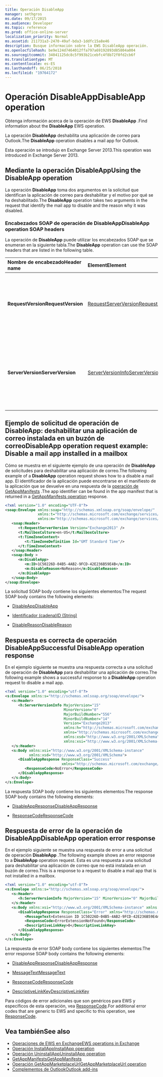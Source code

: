 ```yaml
---
title: Operación DisableApp
manager: sethgros
ms.date: 09/17/2015
ms.audience: Developer
ms.topic: reference
ms.prod: office-online-server
localization_priority: Normal
ms.assetid: 211731a3-2470-49af-bda3-1ddfc15a8e46
description: Busque información sobre la EWS DisableApp operación.
ms.openlocfilehash: be9e124d7464012ffa797a69192893d85804a004
ms.sourcegitcommit: 34041125dc8c5f993b21cebfc4f8b72f0fd2cb6f
ms.translationtype: MT
ms.contentlocale: es-ES
ms.lasthandoff: 06/25/2018
ms.locfileid: "19764172"
---
```

# <a name="disableapp-operation"></a><span data-ttu-id="ae988-103">Operación DisableApp</span><span class="sxs-lookup"><span data-stu-id="ae988-103">DisableApp operation</span></span>

<span data-ttu-id="ae988-104">Obtenga información acerca de la operación de EWS **DisableApp** .</span><span class="sxs-lookup"><span data-stu-id="ae988-104">Find information about the **DisableApp** EWS operation.</span></span> 
  
<span data-ttu-id="ae988-105">La operación **DisableApp** deshabilita una aplicación de correo para Outlook.</span><span class="sxs-lookup"><span data-stu-id="ae988-105">The **DisableApp** operation disables a mail app for Outlook.</span></span> 
  
<span data-ttu-id="ae988-106">Esta operación se introdujo en Exchange Server 2013.</span><span class="sxs-lookup"><span data-stu-id="ae988-106">This operation was introduced in Exchange Server 2013.</span></span>
  
## <a name="using-the-disableapp-operation"></a><span data-ttu-id="ae988-107">Mediante la operación DisableApp</span><span class="sxs-lookup"><span data-stu-id="ae988-107">Using the DisableApp operation</span></span>

<span data-ttu-id="ae988-108">La operación **DisableApp** toma dos argumentos en la solicitud que identifican la aplicación de correo para deshabilitar y el motivo por qué se ha deshabilitado.</span><span class="sxs-lookup"><span data-stu-id="ae988-108">The **DisableApp** operation takes two arguments in the request that identify the mail app to disable and the reason why it was disabled.</span></span> 
  
### <a name="disableapp-operation-soap-headers"></a><span data-ttu-id="ae988-109">Encabezados SOAP de operación de DisableApp</span><span class="sxs-lookup"><span data-stu-id="ae988-109">DisableApp operation SOAP headers</span></span>

<span data-ttu-id="ae988-110">La operación de **DisableApp** puede utilizar los encabezados SOAP que se enumeran en la siguiente tabla.</span><span class="sxs-lookup"><span data-stu-id="ae988-110">The **DisableApp** operation can use the SOAP headers that are listed in the following table.</span></span> 
  
|<span data-ttu-id="ae988-111">**Nombre de encabezado**</span><span class="sxs-lookup"><span data-stu-id="ae988-111">**Header name**</span></span>|<span data-ttu-id="ae988-112">**Element**</span><span class="sxs-lookup"><span data-stu-id="ae988-112">**Element**</span></span>|<span data-ttu-id="ae988-113">**Descripción**</span><span class="sxs-lookup"><span data-stu-id="ae988-113">**Description**</span></span>|
|:-----|:-----|:-----|
|<span data-ttu-id="ae988-114">**RequestVersion**</span><span class="sxs-lookup"><span data-stu-id="ae988-114">**RequestVersion**</span></span> <br/> |[<span data-ttu-id="ae988-115">RequestServerVersion</span><span class="sxs-lookup"><span data-stu-id="ae988-115">RequestServerVersion</span></span>](requestserverversion.md) <br/> |<span data-ttu-id="ae988-116">Identifica la versión del esquema para la solicitud de la operación.</span><span class="sxs-lookup"><span data-stu-id="ae988-116">Identifies the schema version for the operation request.</span></span> <span data-ttu-id="ae988-117">Este encabezado es aplicable a una solicitud.</span><span class="sxs-lookup"><span data-stu-id="ae988-117">This header is applicable to a request.</span></span>  <br/> |
|<span data-ttu-id="ae988-118">**ServerVersion**</span><span class="sxs-lookup"><span data-stu-id="ae988-118">**ServerVersion**</span></span> <br/> |[<span data-ttu-id="ae988-119">ServerVersionInfo</span><span class="sxs-lookup"><span data-stu-id="ae988-119">ServerVersionInfo</span></span>](serverversioninfo.md) <br/> |<span data-ttu-id="ae988-120">Identifica la versión del servidor que ha respondido a la solicitud.</span><span class="sxs-lookup"><span data-stu-id="ae988-120">Identifies the version of the server that responded to the request.</span></span> <span data-ttu-id="ae988-121">Este encabezado es aplicable a una respuesta.</span><span class="sxs-lookup"><span data-stu-id="ae988-121">This header is applicable to a response.</span></span>  <br/> |
   
## <a name="disableapp-operation-request-example-disable-a-mail-app-installed-in-a-mailbox"></a><span data-ttu-id="ae988-122">Ejemplo de solicitud de operación de DisableApp: deshabilitar una aplicación de correo instalada en un buzón de correo</span><span class="sxs-lookup"><span data-stu-id="ae988-122">DisableApp operation request example: Disable a mail app installed in a mailbox</span></span>

<span data-ttu-id="ae988-123">Cómo se muestra en el siguiente ejemplo de una operación de **DisableApp** de solicitudes para deshabilitar una aplicación de correo.</span><span class="sxs-lookup"><span data-stu-id="ae988-123">The following example of a **DisableApp** operation request shows how to a disable a mail app.</span></span> <span data-ttu-id="ae988-124">El identificador de la aplicación puede encontrarse en el manifiesto de la aplicación que se devuelve en una respuesta de la [operación de GetAppManifests](getappmanifests-operation.md) .</span><span class="sxs-lookup"><span data-stu-id="ae988-124">The app identifier can be found in the app manifest that is returned in a [GetAppManifests operation](getappmanifests-operation.md) response.</span></span> 
  
```XML
<?xml version="1.0" encoding="UTF-8"?>
<soap:Envelope xmlns:soap="http://schemas.xmlsoap.org/soap/envelope/"
               xmlns:t="http://schemas.microsoft.com/exchange/services/2006/types"
               xmlns:m="http://schemas.microsoft.com/exchange/services/2006/messages">
   <soap:Header>
      <t:RequestServerVersion Version="Exchange2013" />
      <t:MailboxCulture>en-US</t:MailboxCulture>
      <t:TimeZoneContext>
         <t:TimeZoneDefinition Id="GMT Standard Time"/>
      </t:TimeZoneContext>
   </soap:Header>
   <soap:Body >
      <m:DisableApp>
         <m:ID>1C50226D-04B5-4AB2-9FCD-42E236B59E4B</m:ID>
         <m:DisableReason>NoReason</m:DisableReason>
      </m:DisableApp>
   </soap:Body>
</soap:Envelope>
```

<span data-ttu-id="ae988-125">La solicitud SOAP body contiene los siguientes elementos:</span><span class="sxs-lookup"><span data-stu-id="ae988-125">The request SOAP body contains the following elements:</span></span>
  
- [<span data-ttu-id="ae988-126">DisableApp</span><span class="sxs-lookup"><span data-stu-id="ae988-126">DisableApp</span></span>](disableapp.md)
    
- [<span data-ttu-id="ae988-127">Identificador (cadena)</span><span class="sxs-lookup"><span data-stu-id="ae988-127">ID (String)</span></span>](id-string.md)
    
- [<span data-ttu-id="ae988-128">DisableReason</span><span class="sxs-lookup"><span data-stu-id="ae988-128">DisableReason</span></span>](disablereason.md)
    
## <a name="successful-disableapp-operation-response"></a><span data-ttu-id="ae988-129">Respuesta es correcta de operación DisableApp</span><span class="sxs-lookup"><span data-stu-id="ae988-129">Successful DisableApp operation response</span></span>

<span data-ttu-id="ae988-130">En el ejemplo siguiente se muestra una respuesta correcta a una solicitud de operación de **DisableApp** para deshabilitar una aplicación de correo.</span><span class="sxs-lookup"><span data-stu-id="ae988-130">The following example shows a successful response to a **DisableApp** operation request to disable a mail app.</span></span> 
  
```XML
<?xml version="1.0" encoding="utf-8"?>
<s:Envelope xmlns:s="http://schemas.xmlsoap.org/soap/envelope/">
   <s:Header>
      <h:ServerVersionInfo MajorVersion="15" 
                           MinorVersion="0" 
                           MajorBuildNumber="556" 
                           MinorBuildNumber="14" 
                           Version="Exchange2013" 
                           xmlns:h="http://schemas.microsoft.com/exchange/services/2006/types" 
                           xmlns="http://schemas.microsoft.com/exchange/services/2006/types" 
                           xmlns:xsd="http://www.w3.org/2001/XMLSchema" 
                           xmlns:xsi="http://www.w3.org/2001/XMLSchema-instance"/>
   </s:Header>
   <s:Body xmlns:xsi="http://www.w3.org/2001/XMLSchema-instance" 
           xmlns:xsd="http://www.w3.org/2001/XMLSchema">
      <DisableAppResponse ResponseClass="Success" 
                          xmlns="http://schemas.microsoft.com/exchange/services/2006/messages">
         <ResponseCode>NoError</ResponseCode>
      </DisableAppResponse>
   </s:Body>
</s:Envelope>
```

<span data-ttu-id="ae988-131">La respuesta SOAP body contiene los siguientes elementos:</span><span class="sxs-lookup"><span data-stu-id="ae988-131">The response SOAP body contains the following elements:</span></span>
  
- [<span data-ttu-id="ae988-132">DisableAppResponse</span><span class="sxs-lookup"><span data-stu-id="ae988-132">DisableAppResponse</span></span>](disableappresponse.md)
    
- [<span data-ttu-id="ae988-133">ResponseCode</span><span class="sxs-lookup"><span data-stu-id="ae988-133">ResponseCode</span></span>](responsecode.md)
    
## <a name="disableapp-operation-error-response"></a><span data-ttu-id="ae988-134">Respuesta de error de la operación de DisableApp</span><span class="sxs-lookup"><span data-stu-id="ae988-134">DisableApp operation error response</span></span>

<span data-ttu-id="ae988-135">En el ejemplo siguiente se muestra una respuesta de error a una solicitud de operación **DisableApp** .</span><span class="sxs-lookup"><span data-stu-id="ae988-135">The following example shows an error response to a **DisableApp** operation request.</span></span> <span data-ttu-id="ae988-136">Esta es una respuesta a una solicitud para deshabilitar una aplicación de correo que no está instalada en un buzón de correo.</span><span class="sxs-lookup"><span data-stu-id="ae988-136">This is a response to a request to disable a mail app that is not installed in a mailbox.</span></span> 
  
```XML
<?xml version="1.0" encoding="utf-8"?>
<s:Envelope xmlns:s="http://schemas.xmlsoap.org/soap/envelope/">
   <s:Header>
      <h:ServerVersionInfo MajorVersion="15" MinorVersion="0" MajorBuildNumber="556" MinorBuildNumber="14" Version="Exchange2013" xmlns:h="http://schemas.microsoft.com/exchange/services/2006/types" xmlns="http://schemas.microsoft.com/exchange/services/2006/types" xmlns:xsd="http://www.w3.org/2001/XMLSchema" xmlns:xsi="http://www.w3.org/2001/XMLSchema-instance"/>
   </s:Header>
   <s:Body xmlns:xsi="http://www.w3.org/2001/XMLSchema-instance" xmlns:xsd="http://www.w3.org/2001/XMLSchema">
      <DisableAppResponse ResponseClass="Error" xmlns="http://schemas.microsoft.com/exchange/services/2006/messages">
         <MessageText>Extension ID 1C50226D-04B5-4AB2-9FCD-42E236B59E4A can't be found.</MessageText>
         <ResponseCode>ErrorExtensionNotFound</ResponseCode>
         <DescriptiveLinkKey>0</DescriptiveLinkKey>
      </DisableAppResponse>
   </s:Body>
</s:Envelope>
```

<span data-ttu-id="ae988-137">La respuesta de error SOAP body contiene los siguientes elementos:</span><span class="sxs-lookup"><span data-stu-id="ae988-137">The error response SOAP body contains the following elements:</span></span>
  
- [<span data-ttu-id="ae988-138">DisableAppResponse</span><span class="sxs-lookup"><span data-stu-id="ae988-138">DisableAppResponse</span></span>](disableappresponse.md)
    
- [<span data-ttu-id="ae988-139">MessageText</span><span class="sxs-lookup"><span data-stu-id="ae988-139">MessageText</span></span>](messagetext.md)
    
- [<span data-ttu-id="ae988-140">ResponseCode</span><span class="sxs-lookup"><span data-stu-id="ae988-140">ResponseCode</span></span>](responsecode.md)
    
- [<span data-ttu-id="ae988-141">DescriptiveLinkKey</span><span class="sxs-lookup"><span data-stu-id="ae988-141">DescriptiveLinkKey</span></span>](descriptivelinkkey.md)
    
<span data-ttu-id="ae988-142">Para códigos de error adicionales que son genéricos para EWS y específicos de esta operación, vea [ResponseCode](responsecode.md).</span><span class="sxs-lookup"><span data-stu-id="ae988-142">For additional error codes that are generic to EWS and specific to this operation, see [ResponseCode](responsecode.md).</span></span>
  
## <a name="see-also"></a><span data-ttu-id="ae988-143">Vea también</span><span class="sxs-lookup"><span data-stu-id="ae988-143">See also</span></span>

- [<span data-ttu-id="ae988-144">Operaciones de EWS en Exchange</span><span class="sxs-lookup"><span data-stu-id="ae988-144">EWS operations in Exchange</span></span>](ews-operations-in-exchange.md)   
- [<span data-ttu-id="ae988-145">Operación InstallApp</span><span class="sxs-lookup"><span data-stu-id="ae988-145">InstallApp operation</span></span>](installapp-operation.md)   
- [<span data-ttu-id="ae988-146">Operación UninstallApp</span><span class="sxs-lookup"><span data-stu-id="ae988-146">UninstallApp operation</span></span>](uninstallapp-operation.md)   
- [<span data-ttu-id="ae988-147">GetAppManifests</span><span class="sxs-lookup"><span data-stu-id="ae988-147">GetAppManifests</span></span>](getappmanifests.md)   
- [<span data-ttu-id="ae988-148">Operación GetAppMarketplaceUrl</span><span class="sxs-lookup"><span data-stu-id="ae988-148">GetAppMarketplaceUrl operation</span></span>](getappmarketplaceurl-operation.md)   
- [<span data-ttu-id="ae988-149">Complementos de Outlook</span><span class="sxs-lookup"><span data-stu-id="ae988-149">Outlook add-ins</span></span>](http://msdn.microsoft.com/library/71e64bc9-e347-4f5d-8948-0a47b5dd93e6%28Office.15%29.aspx)
    

